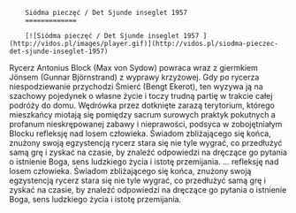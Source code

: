 
        Siódma pieczęć / Det Sjunde inseglet 1957 
        =============
        
        [![Siódma pieczęć / Det Sjunde inseglet 1957 ](http://vidos.pl/images/player.gif)](http://vidos.pl/siodma-pieczec-det-sjunde-inseglet-1957)
        
        
 Rycerz Antonius Block (Max von Sydow) powraca wraz z giermkiem Jönsem (Gunnar Björnstrand) z wyprawy krzyżowej. Gdy po rycerza niespodziewanie przychodzi Śmierć (Bengt Ekerot), ten wyzywa ją na szachowy pojedynek o własne życie i toczy trudną partię w trakcie całej podróży do domu. Wędrówka przez dotknięte zarazą terytorium, którego mieszkańcy miotają się pomiędzy sacrum surowych praktyk pokutnych a profanum nieskrępowanej zabawy i nieprawości, podsyca w zobojętniałym Blocku refleksję nad losem człowieka. Świadom zbliżającego się końca, znużony swoją egzystencją rycerz stara się nie tyle wygrać, co przedłużyć samą grę i zyskać na czasie, by znaleźć odpowiedzi na dręczące go pytania o istnienie Boga, sens ludzkiego życia i istotę przemijania.   ... refleksję nad losem człowieka. Świadom zbliżającego się końca, znużony swoją egzystencją rycerz stara się nie tyle wygrać, co przedłużyć samą grę i zyskać na czasie, by znaleźć odpowiedzi na dręczące go pytania o istnienie Boga, sens ludzkiego życia i istotę przemijania.
    